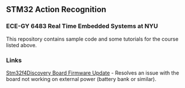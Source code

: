 ## STM32 Action Recognition
### ECE-GY  6483 Real Time Embedded Systems at NYU


This repository contains sample code and some tutorials for the course listed above.


### Links

[Stm32f4Discovery Board Firmware Update](tutorials/firmware.md "Firmware update instructions") - Resolves an issue with the board not working on external power (battery bank or similar).